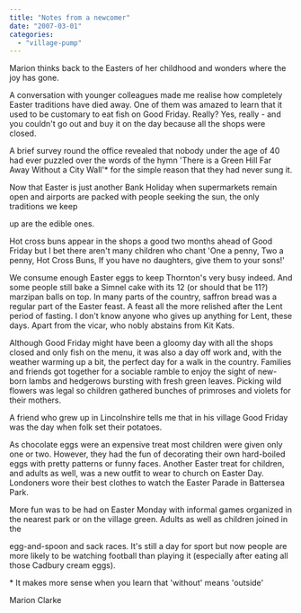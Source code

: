 ```yaml
---
title: "Notes from a newcomer"
date: "2007-03-01"
categories: 
  - "village-pump"
---
```


Marion thinks back to the Easters of her childhood and wonders where the joy has gone.

A conversation with younger colleagues made me realise how completely Easter traditions have died away. One of them was amazed to learn that it used to be customary to eat fish on Good Friday. Really? Yes, really - and you couldn't go out and buy it on the day because all the shops were closed.

A brief survey round the office revealed that nobody under the age of 40 had ever puzzled over the words of the hymn 'There is a Green Hill Far Away Without a City Wall'\* for the simple reason that they had never sung it.

Now that Easter is just another Bank Holiday when supermarkets remain open and airports are packed with people seeking the sun, the only traditions we keep

up are the edible ones.

Hot cross buns appear in the shops a good two months ahead of Good Friday but I bet there aren't many children who chant 'One a penny, Two a penny, Hot Cross Buns, If you have no daughters, give them to your sons!'

We consume enough Easter eggs to keep Thornton's very busy indeed. And some people still bake a Simnel cake with its 12 (or should that be 11?) marzipan balls on top. In many parts of the country, saffron bread was a regular part of the Easter feast. A feast all the more relished after the Lent period of fasting. I don't know anyone who gives up anything for Lent, these days. Apart from the vicar, who nobly abstains from Kit Kats.

Although Good Friday might have been a gloomy day with all the shops closed and only fish on the menu, it was also a day off work and, with the weather warming up a bit, the perfect day for a walk in the country. Families and friends got together for a sociable ramble to enjoy the sight of new-born lambs and hedgerows bursting with fresh green leaves. Picking wild flowers was legal so children gathered bunches of primroses and violets for their mothers.

A friend who grew up in Lincolnshire tells me that in his village Good Friday was the day when folk set their potatoes.

As chocolate eggs were an expensive treat most children were given only one or two. However, they had the fun of decorating their own hard-boiled eggs with pretty patterns or funny faces. Another Easter treat for children, and adults as well, was a new outfit to wear to church on Easter Day. Londoners wore their best clothes to watch the Easter Parade in Battersea Park.

More fun was to be had on Easter Monday with informal games organized in the nearest park or on the village green. Adults as well as children joined in the

egg-and-spoon and sack races. It's still a day for sport but now people are more likely to be watching football than playing it (especially after eating all those Cadbury cream eggs).

\* It makes more sense when you learn that 'without' means 'outside'

Marion Clarke
